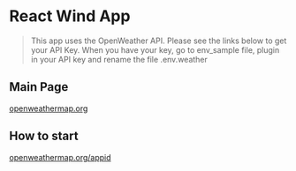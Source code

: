 # React Wind App

> This app uses the OpenWeather API. Please see the links below to get your API Key. When you have your key, go to env_sample file, plugin in your API key and rename the file .env.weather 

## Main Page
[openweathermap.org](https://openweathermap.org/)

## How to start
[openweathermap.org/appid](https://openweathermap.org/appid)
